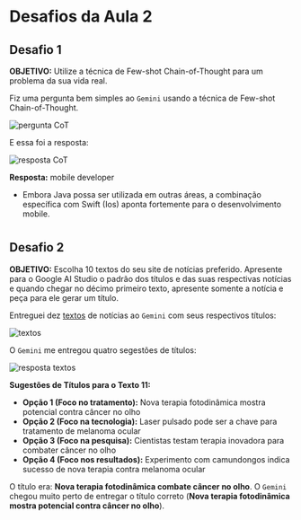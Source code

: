 # Desafios da Aula 2
## Desafio 1
**OBJETIVO:** Utilize a técnica de Few-shot Chain-of-Thought para um problema da sua vida real.

Fiz uma pergunta bem simples ao `Gemini` usando a técnica de Few-shot Chain-of-Thought.

![pergunta CoT](https://github.com/BeatrizVencio/Imersao-Alura-2/blob/main/Aula_2/imgs/pergunta_CoT.png)

E essa foi a resposta:

![resposta CoT](https://github.com/BeatrizVencio/Imersao-Alura-2/blob/main/Aula_2/imgs/resposta_CoT.png)

**Resposta:** mobile developer
* Embora Java possa ser utilizada em outras áreas, a combinação específica com Swift (Ios) aponta fortemente para o desenvolvimento mobile.


#

## Desafio 2
**OBJETIVO:** Escolha 10 textos do seu site de notícias preferido. Apresente para o Google AI Studio o padrão dos títulos e das suas respectivas notícias e quando chegar no décimo primeiro texto, apresente somente a notícia e peça para ele gerar um título.

Entreguei dez [textos](https://github.com/BeatrizVencio/Imersao-Alura-2/tree/main/Aula_2/textos) de notícias ao `Gemini` com seus respectivos títulos:  

![textos](https://github.com/BeatrizVencio/Imersao-Alura-2/blob/main/Aula_2/imgs/11_textos.png)

O `Gemini` me entregou quatro segestões de títulos: 

![resposta textos](https://github.com/BeatrizVencio/Imersao-Alura-2/blob/main/Aula_2/imgs/11_textos_resp.png)

**Sugestões de Títulos para o Texto 11:**
* **Opção 1 (Foco no tratamento):** Nova terapia fotodinâmica mostra potencial contra câncer no olho
* **Opção 2 (Foco na tecnologia):** Laser pulsado pode ser a chave para tratamento de melanoma ocular
* **Opção 3 (Foco na pesquisa):** Cientistas testam terapia inovadora para combater câncer no olho
* **Opção 4 (Foco nos resultados):** Experimento com camundongos indica sucesso de nova terapia contra melanoma ocular

O título era: **Nova terapia fotodinâmica combate câncer no olho**. O `Gemini` chegou muito perto de entregar o título correto (**Nova terapia fotodinâmica mostra potencial contra câncer no olho**).




















